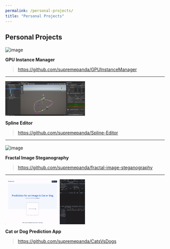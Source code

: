 ```yaml
---
permalink: /personal-projects/
title: "Personal Projects"
---
```


## Personal Projects

<img  src="https://media.licdn.com/dms/image/C4D22AQEnv34e9bdEhA/feedshare-shrink_1280/0/1677606509403?e=1711584000&v=beta&t=Yz_5ir6SVVootu0iSgFrjA0gzh4UKIC64nojtNHcrsI"  align="center" alt="image" width="50%" height="auto">

**GPU Instance Manager**

> https://github.com/supremepanda/GPUInstanceManager
---
<img  src="https://github.com/supremepanda/Spline-Editor/raw/master/screenshots/general_overview.png"  alt="image"  align="center" alt="image" width="50%" height="auto">

**Spline Editor**

> https://github.com/supremepanda/Spline-Editor
---
<img  src="https://lh3.google.com/u/0/d/10OQd2vx1cXOQezEqjQ_Dm7spBDLY96Ju=w2559-h1270-iv1"  alt="image"  align="center" alt="image" width="50%" height="auto">

**Fractal Image Steganography**

> https://github.com/supremepanda/fractal-image-steganography
---

<img  src="https://github.com/supremepanda/CatsVsDogs/raw/main/cat.gif"  alt="image"  align="center" alt="image" width="50%" height="auto">

**Cat or Dog Prediction App**

> https://github.com/supremepanda/CatsVsDogs


